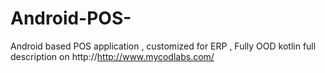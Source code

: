 # Android-POS-
Android based POS application , customized for ERP , Fully OOD kotlin
full description on http://http://www.mycodlabs.com/
